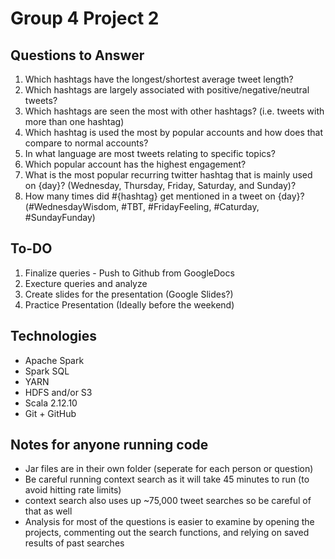 # Group 4 Project 2

## Questions to Answer
1. Which hashtags have the longest/shortest average tweet length? 
2. Which hashtags are largely associated with positive/negative/neutral tweets? 
4. Which hashtags are seen the most with other hashtags? (i.e. tweets with more than one hashtag)
5. Which hashtag is used the most by popular accounts and how does that compare to normal accounts?
6. In what language are most tweets relating to specific topics?
7. Which popular account has the highest engagement? 
8. What is the most popular recurring twitter hashtag that is mainly used on {day}? (Wednesday, Thursday, Friday, Saturday, and Sunday)?
9. How many times did #{hashtag} get mentioned in a tweet on {day}? (#WednesdayWisdom, #TBT, #FridayFeeling, #Caturday, #SundayFunday)

## To-DO
1. Finalize queries - Push to Github from GoogleDocs
2. Execture queries and analyze
3. Create slides for the presentation (Google Slides?)
4. Practice Presentation (Ideally before the weekend)

## Technologies
- Apache Spark
- Spark SQL
- YARN
- HDFS and/or S3
- Scala 2.12.10
- Git + GitHub

## Notes for anyone running code 
- Jar files are in their own folder (seperate for each person or question)
- Be careful running context search as it will take 45 minutes to run (to avoid hitting rate limits)
- context search also uses up ~75,000 tweet searches so be careful of that as well
- Analysis for most of the questions is easier to examine by opening the projects, commenting out the search functions, and relying on saved results of past searches

